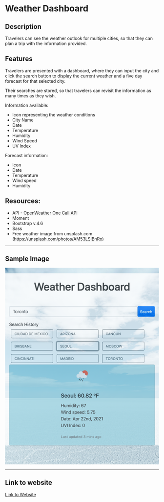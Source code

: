 # Weather Dashboard

## Description

Travelers can see the weather outlook for multiple cities, so that they can plan a trip with the information provided.

## Features

Travelers are presented with a dashboard, where they can input the city and click the search button to display the current weather and a five day forecast for that selected city.

Their searches are stored, so that travelers can revisit the information as many times as they wish.

Information available:
- Icon representing the weather conditions
- City Name
- Date
- Temperature
- Humidity
- Wind Speed
- UV Index

Forecast information:
- Icon
- Date
- Temperature
- Wind speed
- Humidity

## Resources:
* API - [OpenWeather One Call API](https://openweathermap.org/api/one-call-api)
* Moment
* Bootstrap v.4.6
* Sass
* Free weather image from unsplash.com
(https://unsplash.com/photos/AM53LSIBnRo)



_______________________________________________

## Sample Image

![Mock-up Image](./assets/Weather-mockImage.png)


_______________________________________________


## Link to website
[Link to Website](https://adina-hc.github.io/06-weather-dashboard/)